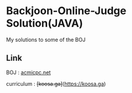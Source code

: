# Backjoon-Online-Judge Solution(JAVA)
My solutions to some of the BOJ

## Link
BOJ : [acmicpc.net](https://www.acmicpc.net)

curriculum : ~~[koosa.ga]~~(https://koosa.ga)
